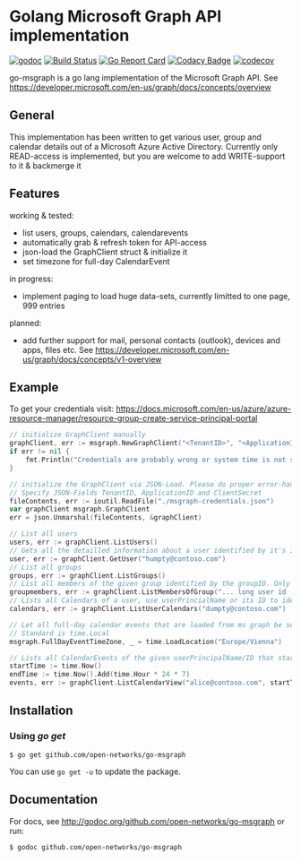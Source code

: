 # Golang Microsoft Graph API implementation
[![godoc](https://godoc.org/github.com/open-networks/go-msgraph?status.svg)](https://godoc.org/github.com/open-networks/go-msgraph)
[![Build Status](https://travis-ci.org/open-networks/go-msgraph.svg?branch=master)](https://travis-ci.org/open-networks/go-msgraph)
[![Go Report Card](https://goreportcard.com/badge/github.com/open-networks/go-msgraph)](https://goreportcard.com/report/github.com/open-networks/go-msgraph)
[![Codacy Badge](https://api.codacy.com/project/badge/Grade/0f21b4bbb7334f9c8ce3a04852533dd4)](https://www.codacy.com/app/TerraTalpi/go-msgraph?utm_source=github.com&amp;utm_medium=referral&amp;utm_content=open-networks/go-msgraph&amp;utm_campaign=Badge_Grade)
[![codecov](https://codecov.io/gh/open-networks/go-msgraph/branch/master/graph/badge.svg)](https://codecov.io/gh/open-networks/go-msgraph)

go-msgraph is a go lang implementation of the Microsoft Graph API. See https://developer.microsoft.com/en-us/graph/docs/concepts/overview

## General
This implementation has been written to get various user, group and calendar details out of a Microsoft Azure Active Directory. Currently only READ-access is implemented, but you are welcome to add WRITE-support to it & backmerge it

## Features
working & tested:
- list users, groups, calendars, calendarevents
- automatically grab & refresh token for API-access
- json-load the GraphClient struct & initialize it
- set timezone for full-day CalendarEvent

in progress:
- implement paging to load huge data-sets, currently limitted to one page, 999 entries

planned:
- add further support for mail, personal contacts (outlook), devices and apps, files etc. See https://developer.microsoft.com/en-us/graph/docs/concepts/v1-overview

## Example
To get your credentials visit: https://docs.microsoft.com/en-us/azure/azure-resource-manager/resource-group-create-service-principal-portal
````go
// initialize GraphClient manually
graphClient, err := msgraph.NewGraphClient("<TenantID>", "<ApplicationID>", "<ClientSecret>")
if err != nil {
    fmt.Println("Credentials are probably wrong or system time is not synced: ", err)
}

// initialize the GraphClient via JSON-Load. Please do proper error-handling (!)
// Specify JSON-Fields TenantID, ApplicationID and ClientSecret 
fileContents, err := ioutil.ReadFile("./msgraph-credentials.json")
var graphClient msgraph.GraphClient
err = json.Unmarshal(fileContents, &graphClient)

// List all users
users, err := graphClient.ListUsers()
// Gets all the detailled information about a user identified by it's ID or userPrincipalName
user, err := graphClient.GetUser("humpty@contoso.com") 
// List all groups
groups, err := graphClient.ListGroups()
// List all members of the given group identified by the groupID. Only the real ID works here
groupmembers, err := graphClient.ListMembersOfGroup("... long user id ...")
// Lists all Calendars of a user, use userPrincialName or its ID to identify the user
calendars, err := graphClient.ListUserCalendars("dumpty@contoso.com")

// Let all full-day calendar events that are loaded from ms graph be set to timezone Europe/Vienna:
// Standard is time.Local
msgraph.FullDayEventTimeZone, _ = time.LoadLocation("Europe/Vienna")

// Lists all CalendarEvents of the given userPrincipalName/ID that starts/ends within the the next 7 days
startTime := time.Now()
endTime := time.Now().Add(time.Hour * 24 * 7)
events, err := graphClient.ListCalendarView("alice@contoso.com", startTime, endTime)
````

## Installation

### Using *go get*

    $ go get github.com/open-networks/go-msgraph

You can use `go get -u` to update the package.

## Documentation

For docs, see http://godoc.org/github.com/open-networks/go-msgraph or run:

    $ godoc github.com/open-networks/go-msgraph



